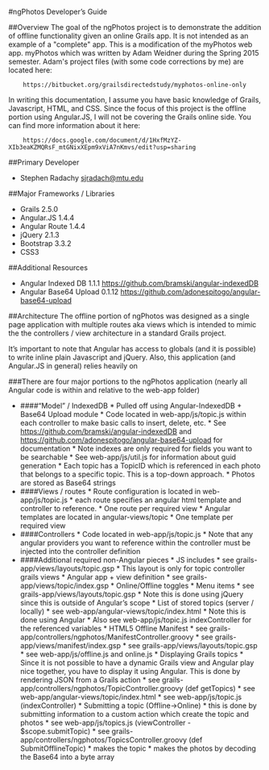 #ngPhotos Developer’s Guide

##Overview
The goal of the ngPhotos project is to demonstrate the addition of offline functionality given an online Grails app. It is not intended as an example of a "complete" app. This is a modification of the myPhotos web app. myPhotos which was written by Adam Weidner during the Spring 2015 semester. Adam's project files (with some code corrections by me) are located here: 


        https://bitbucket.org/grailsdirectedstudy/myphotos-online-only 


In writing this documentation, I assume you have basic knowledge of Grails, Javascript, HTML, and CSS. Since the focus of this project is the offline portion using Angular.JS, I will not be covering the Grails online side. You can find more information about it here:

        https://docs.google.com/document/d/1HxfMzYZ-XIb3eaKZMQRsF_mtGNixXEpm9xViA7nKmvs/edit?usp=sharing 


##Primary Developer
* Stephen Radachy <sjradach@mtu.edu>


##Major Frameworks / Libraries
* Grails 2.5.0
* Angular.JS 1.4.4
* Angular Route 1.4.4 
* jQuery 2.1.3
* Bootstrap 3.3.2
* CSS3


##Additional Resources
* Angular Indexed DB 1.1.1 https://github.com/bramski/angular-indexedDB 
* Angular Base64 Upload 0.1.12 https://github.com/adonespitogo/angular-base64-upload


##Architecture﻿
The offline portion of ngPhotos was designed as a single page application with multiple routes aka views which is intended to mimic the the controllers / view architecture in a standard Grails project.


It’s important to note that Angular has access to globals (and it is possible) to write inline plain Javascript and jQuery. Also, this application (and Angular.JS in general) relies heavily on 


###There are four major portions to the ngPhotos application (nearly all Angular code is within and relative to the web-app folder)
* ####“Model” / IndexedDB
      * Pulled off using Angular-IndexedDB + Base64 Upload module
      * Code located in web-app/js/topic.js within each controller to make basic calls to insert, delete, etc.
      * See https://github.com/bramski/angular-indexedDB and https://github.com/adonespitogo/angular-base64-upload for documentation
      * Note indexes are only required for fields you want to be searchable
      * See web-app/js/util.js for information about guid generation
      * Each topic has a TopicID which is referenced in each photo that belongs to a specific topic. This is a top-down approach.
      * Photos are stored as Base64 strings
* ####Views / routes
      * Route configuration is located in web-app/js/topic.js
         * each route specifies an angular html template and controller to reference.
         * One route per required view
      * Angular templates are located in angular-views/topic
         * One template per required view
* ####Controllers
      * Code located in web-app/js/topic.js
      * Note that any angular providers you want to reference within the controller must be injected into the controller definition
* ####Additional  required non-Angular pieces
      * JS includes
         * see grails-app/views/layouts/topic.gsp
         * This layout is only for topic controller grails views
      * Angular app + view definition
         * see grails-app/views/topic/index.gsp
      * Online/Offline toggles
         * Menu items
            * see grails-app/views/layouts/topic.gsp
               * Note this is done using jQuery since this is outside of Angular’s scope
         * List of stored topics (server / locally)
            * see web-app/angular-views/topic/index.html
               * Note this is done using Angular
            * Also see web-app/js/topic.js indexController for the referenced variables
      * HTML5 Offline Manifest
         * see grails-app/controllers/ngphotos/ManifestController.groovy
         * see grails-app/views/manifest/index.gsp
         * see grails-app/views/layouts/topic.gsp
         * see web-app/js/offline.js and online.js
      * Displaying Grails topics
         * Since it is not possible to have a dynamic Grails view and Angular play nice together, you have to display it using Angular. This is done by rendering JSON from a Grails action
            * see grails-app/controllers/ngphotos/TopicController.groovy (def getTopics)
            * see web-app/angular-views/topic/index.html
            * see web-app/js/topic.js (indexController)
      * Submitting a topic (Offline->Online)
         * this is done by submitting information to a custom action which create the topic and photos
         * see web-app/js/topics.js (viewController - $scope.submitTopic)
         * see grails-app/controllers/ngphotos/TopicsController.groovy (def SubmitOfflineTopic)
            * makes the topic
            * makes the photos by decoding the Base64 into a byte array